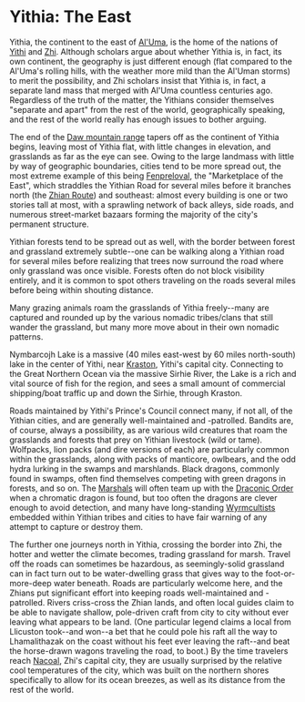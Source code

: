 # Yithia: The East

Yithia, the continent to the east of [Al'Uma](./AlUma.md), is the home of the nations of [Yithi](/Nations/Yithi.md) and [Zhi](/Nations/Zhi.md). Although scholars argue about whether Yithia is, in fact, its own continent, the geography is just different enough (flat compared to the Al'Uma's rolling hills, with the weather more mild than the Al'Uman storms) to merit the possibility, and Zhi scholars insist that Yithia is, in fact, a separate land mass that merged with Al'Uma countless centuries ago. Regardless of the truth of the matter, the Yithians consider themselves "separate and apart" from the rest of the world, geographically speaking, and the rest of the world really has enough issues to bother arguing.

The end of the [Daw mountain range](./DawMountains.md) tapers off as the continent of Yithia begins, leaving most of Yithia flat, with little changes in elevation, and grasslands as far as the eye can see. Owing to the large landmass with little by way of geographic boundaries, cities tend to be more spread out, the most extreme example of this being [Fenpreloval](/Cities/Fenpreloval.md), the "Marketplace of the East", which straddles the Yithian Road for several miles before it branches north (the [Zhian Route](./Roads.md)) and southeast: almost every building is one or two stories tall at most, with a sprawling network of back alleys, side roads, and numerous street-market bazaars forming the majority of the city's permanent structure.

Yithian forests tend to be spread out as well, with the border between forest and grassland extremely subtle--one can be walking along a Yithian road for several miles before realizing that trees now surround the road where only grassland was once visible. Forests often do not block visibility entirely, and it is common to spot others traveling on the roads several miles before being within shouting distance.

Many grazing animals roam the grasslands of Yithia freely--many are captured and rounded up by the various nomadic tribes/clans that still wander the grassland, but many more move about in their own nomadic patterns.

Nymbarcojh Lake is a massive (40 miles east-west by 60 miles north-south) lake in the center of Yithi, near [Kraston](/Cities/Kraston.md), Yithi's capital city. Connecting to the Great Northern Ocean via the massive Sirhie River, the Lake is a rich and vital source of fish for the region, and sees a small amount of commercial shipping/boat traffic up and down the Sirhie, through Kraston.

Roads maintained by Yithi's Prince's Council connect many, if not all, of the Yithian cities, and are generally well-maintained and -patrolled. Bandits are, of course, always a possibility, as are various wild creatures that roam the grasslands and forests that prey on Yithian livestock (wild or tame). Wolfpacks, lion packs (and dire versions of each) are particularly common within the grasslands, along with packs of manticore, owlbears, and the odd hydra lurking in the swamps and marshlands. Black dragons, commonly found in swamps, often find themselves competing with green dragons in forests, and so on. The [Marshals](/Organizations/Marshals.md) will often team up with the [Draconic Order](/Organizations/DraconicOrder/DraconicOrder.md) when a chromatic dragon is found, but too often the dragons are clever enough to avoid detection, and many have long-standing [Wyrmcultists](/Organizations/CultOfTheWyrm.md) embedded within Yithian tribes and cities to have fair warning of any attempt to capture or destroy them.

The further one journeys north in Yithia, crossing the border into Zhi, the hotter and wetter the climate becomes, trading grassland for marsh. Travel off the roads can sometimes be hazardous, as seemingly-solid grassland can in fact turn out to be water-dwelling grass that gives way to the foot-or-more-deep water beneath. Roads are particularly welcome here, and the Zhians put significant effort into keeping roads well-maintained and -patrolled. Rivers criss-cross the Zhian lands, and often local guides claim to be able to navigate shallow, pole-driven craft from city to city without ever leaving what appears to be land. (One particular legend claims a local from Llicuston took--and won--a bet that he could pole his raft all the way to Lhamalithazak on the coast without his feet ever leaving the raft--and beat the horse-drawn wagons traveling the road, to boot.) By the time travelers reach [Nacoal](/Cities/Nacoal.md), Zhi's capital city, they are usually surprised by the relative cool temperatures of the city, which was built on the northern shores specifically to allow for its ocean breezes, as well as its distance from the rest of the world.

